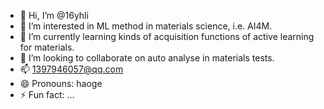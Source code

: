 - 👋 Hi, I’m @16yhli
- 👀 I’m interested in ML method in materials science, i.e. AI4M.
- 🌱 I’m currently learning kinds of acquisition functions of active learning for materials.
- 💞️ I’m looking to collaborate on auto analyse in materials tests.
- 📫 1397946057@qq.com
- 😄 Pronouns: haoge
- ⚡ Fun fact: ...

<!---
16yhli/16yhli is a ✨ special ✨ repository because its `README.md` (this file) appears on your GitHub profile.
You can click the Preview link to take a look at your changes.
--->
